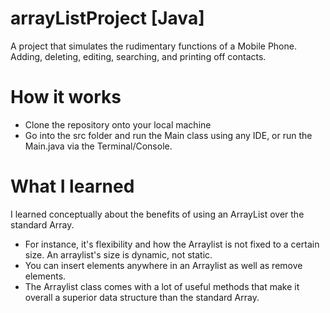 # arrayListProject [Java]
A project that simulates the rudimentary functions of a Mobile Phone. Adding, deleting, editing, searching, and printing off contacts.

# How it works
- Clone the repository onto your local machine
- Go into the src folder and run the Main class using any IDE, or run the Main.java via the Terminal/Console.


# What I learned
I learned conceptually about the benefits of using an ArrayList over the standard Array. 
- For instance, it's flexibility and how the Arraylist is not fixed to a certain size. An arraylist's size is dynamic, not static.
- You can insert elements anywhere in an Arraylist as well as remove elements.
- The Arraylist class comes with a lot of useful methods that make it overall a superior data structure than the standard Array.
